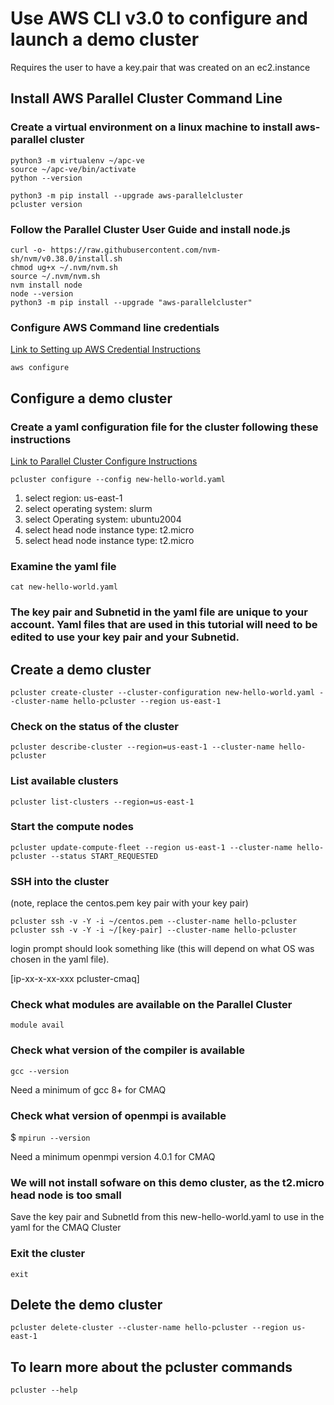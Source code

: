 # Use AWS CLI v3.0 to configure and launch a demo cluster 

Requires the user to have a key.pair that was created on an ec2.instance

## Install AWS Parallel Cluster Command Line

### Create a virtual environment on a linux machine to install aws-parallel cluster

```
python3 -m virtualenv ~/apc-ve
source ~/apc-ve/bin/activate
python --version

python3 -m pip install --upgrade aws-parallelcluster
pcluster version
```

### Follow the Parallel Cluster User Guide and install node.js

```
curl -o- https://raw.githubusercontent.com/nvm-sh/nvm/v0.38.0/install.sh 
chmod ug+x ~/.nvm/nvm.sh
source ~/.nvm/nvm.sh
nvm install node
node --version
python3 -m pip install --upgrade "aws-parallelcluster"
```

### Configure AWS Command line credentials
<a href="https://docs.aws.amazon.com/cli/latest/userguide/cli-configure-quickstart.html">Link to Setting up AWS Credential Instructions</a>

 `aws configure` 

## Configure a demo cluster

### Create a yaml configuration file for the cluster following these instructions
<a href="https://docs.aws.amazon.com/parallelcluster/latest/ug/install-v3-configuring.html">Link to Parallel Cluster Configure Instructions</a>

 `pcluster configure --config new-hello-world.yaml`

1. select region: us-east-1
2. select operating system: slurm
3. select Operating system: ubuntu2004
4. select head node instance type: t2.micro
5. select head node instance type: t2.micro

### Examine the yaml file 

 `cat new-hello-world.yaml`

### The key pair and Subnetid in the yaml file are unique to your account.  Yaml files that are used in this tutorial will need to be edited to use your key pair and your Subnetid. 

## Create a demo cluster

 `pcluster create-cluster --cluster-configuration new-hello-world.yaml --cluster-name hello-pcluster --region us-east-1`

### Check on the status of the cluster

 `pcluster describe-cluster --region=us-east-1 --cluster-name hello-pcluster`

### List available clusters

 `pcluster list-clusters --region=us-east-1`

### Start the compute nodes

 `pcluster update-compute-fleet --region us-east-1 --cluster-name hello-pcluster --status START_REQUESTED`

### SSH into the cluster 
(note, replace the centos.pem key pair with your key pair)

 `pcluster ssh -v -Y -i ~/centos.pem --cluster-name hello-pcluster`
 `pcluster ssh -v -Y -i ~/[key-pair] --cluster-name hello-pcluster`

login prompt should look something like (this will depend on what OS was chosen in the yaml file).

[ip-xx-x-xx-xxx pcluster-cmaq]

### Check what modules are available on the Parallel Cluster

 `module avail`

### Check what version of the compiler is available

 `gcc --version`

Need a minimum of gcc 8+ for CMAQ

### Check what version of openmpi is available

$ `mpirun --version`

Need a minimum openmpi version 4.0.1 for CMAQ

### We will not install sofware on this demo cluster, as the t2.micro head node is too small
Save the key pair and SubnetId from this new-hello-world.yaml to use in the yaml for the CMAQ Cluster

### Exit the cluster

 `exit`

## Delete the demo cluster


 `pcluster delete-cluster --cluster-name hello-pcluster --region us-east-1`

## To learn more about the pcluster commands

 `pcluster --help`
